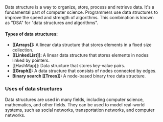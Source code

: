 Data structure is a way to organize, store, process and retrieve data. It's a fundamental part of computer science.
Programmers use data structures to improve the speed and strength of algorithms. This combination is known as "DSA" for "data structures and algorithms".

#### Types of data structures:
- **[[Arrays]]:** A linear data structure that stores elements in a fixed size collection.
- **[[LinkedList]]:** A linear data structure that stores elements in nodes linked by pointers.
- [[HashMap]]:  Data structure that stores key-value pairs.
- **[[Graph]]:** A data structure that consists of nodes connected by edges.
- **Binary search [[Trees]]:** A node-based binary tree data structure.

### Uses of data structures
Data structures are used in many fields, including computer science, mathematics, and other fields. They can be used to model real-world systems, such as social networks, transportation networks, and computer networks.